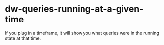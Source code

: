 # dw-queries-running-at-a-given-time

If you plug in a timeframe, it will show you what queries were in the running state at that time. 
